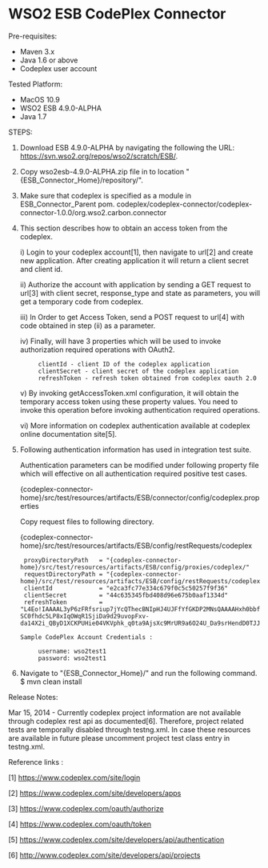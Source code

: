 WSO2 ESB CodePlex Connector
===========================

Pre-requisites:

 - Maven 3.x
 - Java 1.6 or above
 - Codeplex user account


Tested Platform:

 - MacOS 10.9
 - WSO2 ESB 4.9.0-ALPHA
 - Java 1.7

STEPS:

1. Download ESB 4.9.0-ALPHA by navigating the following the URL: https://svn.wso2.org/repos/wso2/scratch/ESB/.

2. Copy wso2esb-4.9.0-ALPHA.zip file in to location "{ESB_Connector_Home}/repository/".

3. Make sure that codeplex is specified as a module in ESB_Connector_Parent pom.
    <module>codeplex/codeplex-connector/codeplex-connector-1.0.0/org.wso2.carbon.connector</module>

4. This section describes how to obtain an access token from the codeplex.

	i)   Login to your codeplex account[1], then navigate to url[2] and create new application. After creating application it will return a client secret and client id.
	
	ii)  Authorize the account with application by sending a GET request to url[3] with client secret, response_type and state as parameters, you will get a temporary code from codeplex.
	     
	iii) In Order to get Access Token, send a POST request to url[4] with code obtained in step (ii) as a parameter.
	
	iv)  Finally, will have 3 properties which will be used to invoke authorization required operations with OAuth2.

			clientId - client ID of the codeplex application
			clientSecret - client secret of the codeplex application
			refreshToken - refresh token obtained from codeplex oauth 2.0

	v) By invoking getAccessToken.xml configuration, it will obtain the temporary access token using these property values. You need to invoke this operation before invoking authentication required operations.
	
	vi) More information on codeplex authentication available at codeplex online documentation site[5].

5. Following authentication information has used in integration test suite.

   Authentication parameters can be modified under following property file which will effective on all authentication required
   positive test cases.
   
   {codeplex-connector-home}/src/test/resources/artifacts/ESB/connector/config/codeplex.properties
   
   Copy request files to following directory.
   
   {codeplex-connector-home}/src/test/resources/artifacts/ESB/config/restRequests/codeplex


		proxyDirectoryPath   = "{codeplex-connector-home}/src/test/resources/artifacts/ESB/config/proxies/codeplex/"
		requestDirectoryPath = "{codeplex-connector-home}/src/test/resources/artifacts/ESB/config/restRequests/codeplex/"
		clientId             = "e2ca3fc77e334c679f0c5c50257f9f36"
		clientSecret         = "44c635345fbd408d96e675b0aaf1334d"
		refreshToken         = "L4Eo!IAAAAL3yP6zFRfsriup7jYcQThecBNIpHJ4UJFfYfGKDP2MNsQAAAAHxh0bbfEjjP7RDQBsRrELlW6cZDe4sGcT5jp3jNGxSkmwUZya3qDhgcPVxOyIuj-SC0fhdc5LP8xIqOWqR1SjiDa9d29uvopFxv-da14X2i_QByD1XCKPUHie04VKVphk_q0ta9AjsXc9MrUR9a6O24U_Da9srHendD0TJJKfygjHgYvFzkO3KIcoHmG2abPHybkBOBQHyltaHJwfESYohqHqRhL_FwJfnSRJjrzq8dg"

       Sample CodePlex Account Credentials :
       
       		username: wso2test1
       		password: wso2test1


6. Navigate to "{ESB_Connector_Home}/" and run the following command.
		$ mvn clean install


Release Notes:

Mar 15, 2014 - Currently codeplex project information are not available through codeplex rest api as documented[6]. Therefore,
               project related tests are temporally disabled through testng.xml. In case these resources are available in future
               please uncomment project test class entry in testng.xml.


Reference links :

[1] https://www.codeplex.com/site/login

[2] https://www.codeplex.com/site/developers/apps

[3] https://www.codeplex.com/oauth/authorize

[4] https://www.codeplex.com/oauth/token

[5] https://www.codeplex.com/site/developers/api/authentication

[6] http://www.codeplex.com/site/developers/api/projects
